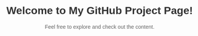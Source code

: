 <!DOCTYPE html>
<html lang="en">
<head>
    <meta charset="UTF-8">
    <title>Welcome to My GitHub Project Page</title>
    <style>
        body {
            font-family: Arial, sans-serif;
            text-align: center;
            margin: 50px;
        }
        h1 {
            color: #333;
        }
        p {
            color: #666;
        }
    </style>
</head>
<body>
    <h1>Welcome to My GitHub Project Page!</h1>
    <p>Feel free to explore and check out the content.</p>
    <!-- Add more content or links as needed -->
</body>
</html>

